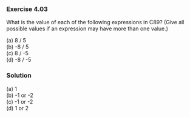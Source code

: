 ### Exercise 4.03
What is the value of each of the following expressions in C89? (Give all
possible values if an expression may have more than one value.)

(a) 8 / 5  
(b) -8 / 5  
(c) 8 / -5  
(d) -8 / -5

### Solution

(a) 1  
(b) -1 or -2  
(c) -1 or -2  
(d) 1 or 2
